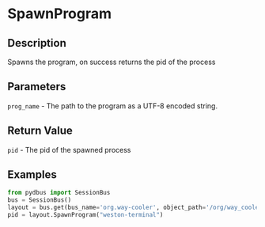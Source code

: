 # SpawnProgram

## Description
Spawns the program, on success returns the pid of the process

## Parameters
`prog_name` - The path to the program as a UTF-8 encoded string.

## Return Value
`pid` - The pid of the spawned process

## Examples
```python
from pydbus import SessionBus
bus = SessionBus()
layout = bus.get(bus_name='org.way-cooler', object_path='/org/way_cooler/Layout')
pid = layout.SpawnProgram("weston-terminal")
```
